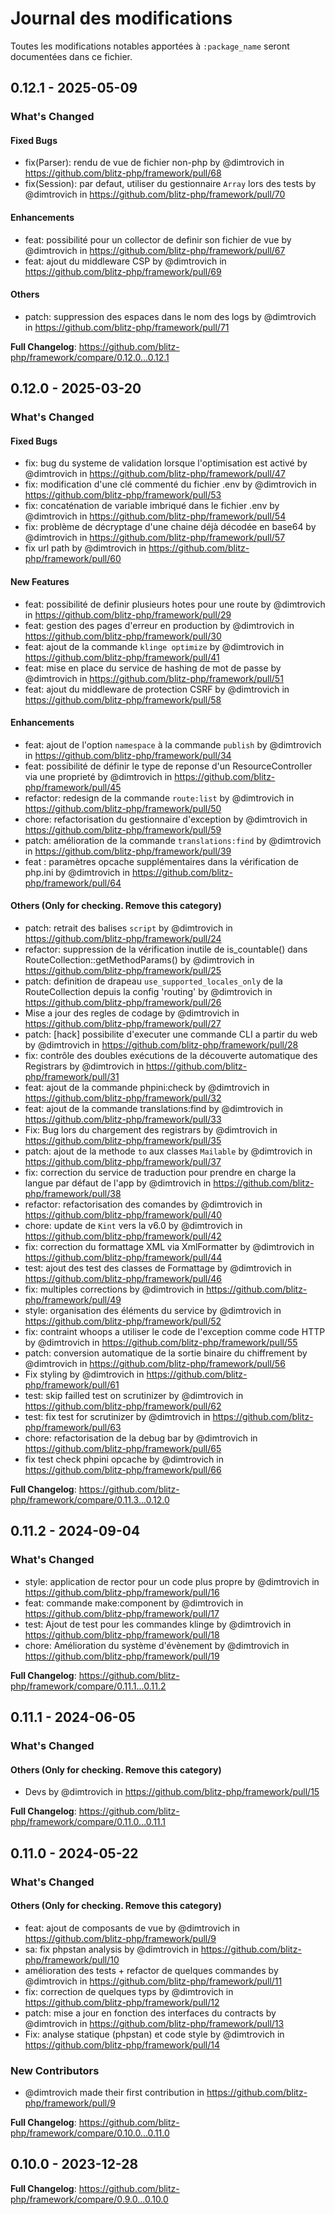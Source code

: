 # Journal des modifications

Toutes les modifications notables apportées à `:package_name` seront documentées dans ce fichier.

## 0.12.1 - 2025-05-09

<!-- Release notes generated using configuration in .github/release.yml at main -->
### What's Changed

#### Fixed Bugs

* fix(Parser): rendu de vue de fichier non-php by @dimtrovich in https://github.com/blitz-php/framework/pull/68
* fix(Session): par defaut, utiliser du gestionnaire `Array` lors des tests by @dimtrovich in https://github.com/blitz-php/framework/pull/70

#### Enhancements

* feat: possibilité pour un collector de definir son fichier de vue by @dimtrovich in https://github.com/blitz-php/framework/pull/67
* feat: ajout du middleware CSP by @dimtrovich in https://github.com/blitz-php/framework/pull/69

#### Others

* patch: suppression des espaces dans le nom des logs by @dimtrovich in https://github.com/blitz-php/framework/pull/71

**Full Changelog**: https://github.com/blitz-php/framework/compare/0.12.0...0.12.1

## 0.12.0 - 2025-03-20

<!-- Release notes generated using configuration in .github/release.yml at main -->
### What's Changed

#### Fixed Bugs

* fix: bug du systeme de validation lorsque l'optimisation est activé by @dimtrovich in https://github.com/blitz-php/framework/pull/47
* fix: modification d'une clé commenté du fichier .env by @dimtrovich in https://github.com/blitz-php/framework/pull/53
* fix: concaténation de variable imbriqué dans le fichier .env by @dimtrovich in https://github.com/blitz-php/framework/pull/54
* fix: problème de décryptage d'une chaine déjà décodée en base64 by @dimtrovich in https://github.com/blitz-php/framework/pull/57
* fix url path by @dimtrovich in https://github.com/blitz-php/framework/pull/60

#### New Features

* feat: possibilité de definir plusieurs hotes pour une route by @dimtrovich in https://github.com/blitz-php/framework/pull/29
* feat: gestion des pages d'erreur en production by @dimtrovich in https://github.com/blitz-php/framework/pull/30
* feat: ajout de la commande `klinge optimize` by @dimtrovich in https://github.com/blitz-php/framework/pull/41
* feat: mise en place du service de hashing de mot de passe by @dimtrovich in https://github.com/blitz-php/framework/pull/51
* feat: ajout du middleware de protection CSRF by @dimtrovich in https://github.com/blitz-php/framework/pull/58

#### Enhancements

* feat: ajout de l'option `namespace` à la commande `publish` by @dimtrovich in https://github.com/blitz-php/framework/pull/34
* feat: possibilité de définir le type de reponse d'un ResourceController via une proprieté by @dimtrovich in https://github.com/blitz-php/framework/pull/45
* refactor: redesign de la commande `route:list` by @dimtrovich in https://github.com/blitz-php/framework/pull/50
* chore: refactorisation du gestionnaire d'exception by @dimtrovich in https://github.com/blitz-php/framework/pull/59
* patch: amélioration de la commande `translations:find` by @dimtrovich in https://github.com/blitz-php/framework/pull/39
* feat : paramètres opcache supplémentaires dans la vérification de php.ini by @dimtrovich in https://github.com/blitz-php/framework/pull/64

#### Others (Only for checking. Remove this category)

* patch: retrait des balises `script` by @dimtrovich in https://github.com/blitz-php/framework/pull/24
* refactor: suppression de la vérification inutile de is_countable() dans RouteCollection::getMethodParams() by @dimtrovich in https://github.com/blitz-php/framework/pull/25
* patch: definition de drapeau `use_supported_locales_only` de la RouteCollection depuis la config 'routing' by @dimtrovich in https://github.com/blitz-php/framework/pull/26
* Mise a jour des regles de codage by @dimtrovich in https://github.com/blitz-php/framework/pull/27
* patch: [hack] possibilite d'executer une commande CLI a partir du web by @dimtrovich in https://github.com/blitz-php/framework/pull/28
* fix: contrôle des doubles exécutions de la découverte automatique des Registrars by @dimtrovich in https://github.com/blitz-php/framework/pull/31
* feat: ajout de la commande phpini:check by @dimtrovich in https://github.com/blitz-php/framework/pull/32
* feat: ajout de la commande translations:find by @dimtrovich in https://github.com/blitz-php/framework/pull/33
* Fix: Bug lors du chargement des registrars by @dimtrovich in https://github.com/blitz-php/framework/pull/35
* patch: ajout de la methode `to` aux classes `Mailable` by @dimtrovich in https://github.com/blitz-php/framework/pull/37
* fix: correction du service de traduction pour prendre en charge la langue par défaut de l'app by @dimtrovich in https://github.com/blitz-php/framework/pull/38
* refactor: refactorisation des comandes by @dimtrovich in https://github.com/blitz-php/framework/pull/40
* chore: update de `Kint` vers la v6.0 by @dimtrovich in https://github.com/blitz-php/framework/pull/42
* fix: correction du formattage XML via XmlFormatter by @dimtrovich in https://github.com/blitz-php/framework/pull/44
* test: ajout des test des classes de Formattage by @dimtrovich in https://github.com/blitz-php/framework/pull/46
* fix: multiples corrections by @dimtrovich in https://github.com/blitz-php/framework/pull/49
* style: organisation des éléments du service by @dimtrovich in https://github.com/blitz-php/framework/pull/52
* fix: contraint whoops a utiliser le code de l'exception comme code HTTP by @dimtrovich in https://github.com/blitz-php/framework/pull/55
* patch: conversion automatique de la sortie binaire du chiffrement by @dimtrovich in https://github.com/blitz-php/framework/pull/56
* Fix styling by @dimtrovich in https://github.com/blitz-php/framework/pull/61
* test: skip failled test on scrutinizer by @dimtrovich in https://github.com/blitz-php/framework/pull/62
* test: fix test for scrutinizer by @dimtrovich in https://github.com/blitz-php/framework/pull/63
* chore: refactorisation de la debug bar by @dimtrovich in https://github.com/blitz-php/framework/pull/65
* fix test check phpini opcache by @dimtrovich in https://github.com/blitz-php/framework/pull/66

**Full Changelog**: https://github.com/blitz-php/framework/compare/0.11.3...0.12.0

## 0.11.2 - 2024-09-04

<!-- Release notes generated using configuration in .github/release.yml at main -->
### What's Changed

* style: application de rector pour un code plus propre by @dimtrovich in https://github.com/blitz-php/framework/pull/16
* feat: commande make:component by @dimtrovich in https://github.com/blitz-php/framework/pull/17
* test: Ajout de test pour les commandes klinge by @dimtrovich in https://github.com/blitz-php/framework/pull/18
* chore: Amélioration du système d'évènement by @dimtrovich in https://github.com/blitz-php/framework/pull/19

**Full Changelog**: https://github.com/blitz-php/framework/compare/0.11.1...0.11.2

## 0.11.1 - 2024-06-05

<!-- Release notes generated using configuration in .github/release.yml at main -->
### What's Changed

#### Others (Only for checking. Remove this category)

* Devs by @dimtrovich in https://github.com/blitz-php/framework/pull/15

**Full Changelog**: https://github.com/blitz-php/framework/compare/0.11.0...0.11.1

## 0.11.0 - 2024-05-22

<!-- Release notes generated using configuration in .github/release.yml at main -->
### What's Changed

#### Others (Only for checking. Remove this category)

* feat: ajout de composants de vue by @dimtrovich in https://github.com/blitz-php/framework/pull/9
* sa: fix phpstan analysis by @dimtrovich in https://github.com/blitz-php/framework/pull/10
* amélioration des tests + refactor de quelques commandes by @dimtrovich in https://github.com/blitz-php/framework/pull/11
* fix: correction de quelques typs by @dimtrovich in https://github.com/blitz-php/framework/pull/12
* patch: mise a jour en fonction des interfaces du contracts by @dimtrovich in https://github.com/blitz-php/framework/pull/13
* Fix: analyse statique (phpstan) et code style by @dimtrovich in https://github.com/blitz-php/framework/pull/14

### New Contributors

* @dimtrovich made their first contribution in https://github.com/blitz-php/framework/pull/9

**Full Changelog**: https://github.com/blitz-php/framework/compare/0.10.0...0.11.0

## 0.10.0 - 2023-12-28

<!-- Release notes generated using configuration in .github/release.yml at main -->
**Full Changelog**: https://github.com/blitz-php/framework/compare/0.9.0...0.10.0

